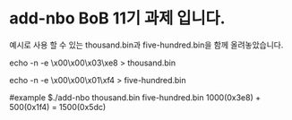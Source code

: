 # add-nbo BoB 11기 과제 입니다. 

예시로 사용 할 수 있는 thousand.bin과 five-hundred.bin을 함께 올려놓았습니다. 

echo -n -e \\x00\\x00\\x03\\xe8 > thousand.bin

echo -n -e \\x00\\x00\\x01\\xf4 > five-hundred.bin

#example
$./add-nbo thousand.bin five-hundred.bin
1000(0x3e8) + 500(0x1f4) = 1500(0x5dc)
